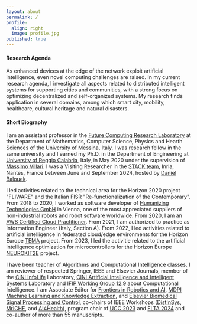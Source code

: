 ```yaml
---
layout: about
permalink: /
profile:
  align: right
  image: profile.jpg
published: true
---
```


#### Research Agenda
As enhanced devices at the edge of the network exploit artificial intelligence, even novel computing challenges are raised. In my current research agenda, I investigate all aspects related to distributed intelligent systems for supporting cities and communities, with a strong focus on optimizing decentralized and self-organized systems. My research finds application in several domains, among which smart city, mobility, healthcare, cultural heritage and natural disasters.

<!-- #### Open Calls -->


#### Short Biography
I am an assistant professor in the <a href="https://fcrlab.unime.it/">Future Computing Research Laboratory</a> at the Department of Mathematics, Computer Science, Physics and Hearth Sciences of the <a href="https://international.unime.it/">University of Messina</a>, Italy. I was research fellow in the same university and I earned my Ph.D. in the Department of Engineering at <a href="https://www.unirc.it/en/">University of Reggio Calabria</a>, Italy, in May 2020 under the supervision of <a href="https://www.scopus.com/authid/detail.uri?authorId=12645423500">Massimo Villari</a>. I was a Visiting Researcher in the [STACK team](https://stack-research-group.gitlabpages.inria.fr/web/index.html), Inria, Nantes, France between June and September 2024, hosted by [Daniel Balouek](https://daniel-balouek.com).

I led activities related to the technical area for the Horizon 2020 project "FLIWARE" and the Italian FISR "Re-functionalization of the Contemporary". From 2018 to 2020, I worked as software developer of <a href="https://humanizing.com/en/">Humanizing Technologies GmbH</a> in Vienna, one of the most appreciated suppliers of non-industrial robots and robot software worldwide. From 2020, I am an <a href="https://www.credly.com/badges/44cecf40-460e-4730-aa49-79733224134e/public_url">AWS Certified Cloud Practitioner</a>. From 2021, I am authorized to practice as Information Engineer (Italy, Section A). From 2022, I led activities related to artificial intelligence in federated cloud/edge environments for the Horizon Europe <a href="https://tema-project.eu/">TEMA</a> project. From 2023, I led the activitie related to the artificial intelligence optimization for microcontrollers for the Horizon Europe [NEUROKIT2E](https://www.neurokit2e.eu) project. 

I have been teacher of Algorithms and Computational Intelligence classes.
I am reviewer of respected Springer, IEEE and Elsevier Journals, member of the <a href="https://www.consorzio-cini.it/index.php/it/lab-infolife">CINI InfoLife</a> Laboratory, <a href="https://www.consorzio-cini.it/index.php/it/artificial-intelligence-and-intelligent-systems">CINI Artificial Intelligence and Intelligent Systems</a> Laboratory and <a href="http://www.ifiptc12.org/component/tags/tag/41-wg-12-9">IFIP Working Group 12.9</a> about Computational Intelligence.
I am Associate Editor for <a href="https://www.frontiersin.org/journals/robotics-and-ai/sections/smart-sensor-networks-and-autonomy">Frontiers in Robotics and AI</a>, <a href="https://www.mdpi.com/journal/make">MDPI Machine Learning and Knowledge Extraction</a>, and <a href="https://www.mdpi.com/journal/make">Elsevier Biomedical Signal Processing and Control</a>, co-chairs of IEEE Workshops (<a href="https://fcrlab.unime.it/calls/distinsys2023">DistInSys</a>, <a href="https://fcrlab.unime.it/calls/mriche2021">MrICHE</a>, and <a href="https://www.ai4health.icar.cnr.it/">AI4Health</a>), program chair of <a href="https://ucc-conference.org/">UCC 2023</a> and <a href="https://flta-conference.org/">FLTA 2024</a> and co-author of more than 55 manuscripts.
